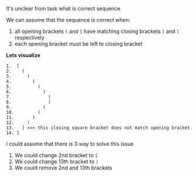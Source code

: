 It's unclear from task what is correct sequence

We can assume that the sequence is correct when:
1. all opening brackets `(` and `[` have matching closing brackets `)` and `]` respectively
2. each opening bracket must be left to closing bracket

**Lets visualize** 

```
1.  [
2.    (
3.      (
4.        (
5.          )
6.            )
7.              (
8.              )
9.            (
10.         (
11.       )
12.     )
13.   ] <<< this closing square bracket does not match opening bracket
14. ]
```

I could assume that there is 3 way to solve this issue
1. We could change 2nd bracket to `[`
2. We could change 13th bracket to `)`
3. We could remove 2nd and 13th brackets
